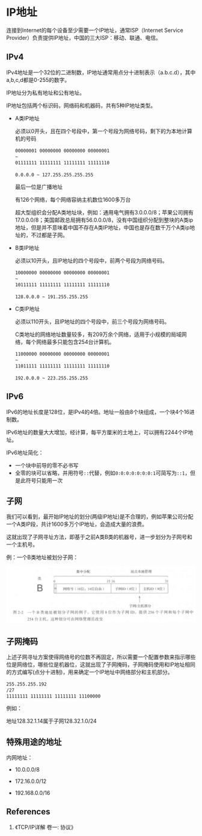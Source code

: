 # IP地址

连接到Internet的每个设备至少需要一个IP地址，通常ISP（Internet Service Provider）负责提供IP地址，中国的三大ISP：移动、联通、电信。

## IPv4

IPv4地址是一个32位的二进制数，IP地址通常用点分十进制表示（a.b.c.d），其中a,b,c,d都是0-255的数字。

IP地址分为私有地址和公有地址。

IP地址包括两个标识码，网络码和机器码，共有5种IP地址类型。

- A类IP地址

  必须以0开头，且在四个号段中，第一个号段为网络号码，剩下的为本地计算机的号码

  ```
  00000001 00000000 00000000 00000001
  ~
  01111111 11111111 11111111 11111110
  
  0.0.0.0 ~ 127.255.255.255.255
  ```

  最后一位是广播地址

  有126个网络，每个网络容纳主机数位1600多万台

  超大型组织会分配A类地址块，例如：通用电气拥有3.0.0.0/8；苹果公司拥有17.0.0.0/8；美国邮政总局拥有56.0.0.0/8，没有中国组织分配到整块的A类ip地址，但是并不意味着中国不存在A类IP地址，中国也是存在数千万个A类ip地址的，不过都是子网。

- B类IP地址

  必须以10开头，且IP地址的四个号段中，前两个号段为网络号码。

  ```
  10000000 00000000 00000000 00000001
  ~
  10111111 11111111 11111111 11111110
  
  128.0.0.0 ~ 191.255.255.255
  ```

- C类IP地址

  必须以110开头，且IP地址的四个号段中，前三个号段为网络号码。

  C类地址的网络地址数量较多，有209万余个网络，适用于小规模的局域网络，每个网络最多只能包含254台计算机。

  ```
  11000000 00000000 00000000 00000001 
  ~
  11011111 11111111 11111111 11111110
  
  192.0.0.0 ~ 223.255.255.255
  ```

## IPv6

IPv6的地址长度是128位，是IPv4的4倍。地址一般由8个块组成，一个块4个16进制数。

IPv6地址的数量大大增加，经计算，每平方厘米的土地上，可以拥有2244个IP地址。

IPv6地址简化：

- 一个块中前导的零不必书写
- 全零的块可以省略，并用符号`::`代替，例如`0:0:0:0:0:0:0:1`可简写为`::1`，但是此符号只能用一次

## 子网

我们可以看到，最开始IP地址的划分(两级IP地址)是不合理的，例如苹果公司分配一个A类IP段，共计1600多万个IP地址，会造成大量的浪费。

这就出现了子网寻址方法，即基于之前A类B类的机器号，进一步划分为子网号和一个主机号。

例：一个B类地址被划分子网：

![IP-classification](IP_address_assets/IP-classification.png)

## 子网掩码

上述子网寻址方案使得网络号的位数不再固定，所以需要一个配置参数来指示哪些位是网络位，哪些位是机器位，这就出现了子网掩码，子网掩码使用和IP地址相同的方式编写(点分十进制)，用来确定一个IP地址中网络部分和主机部分。

```
255.255.255.192
/27
11111111 11111111 11111111 11100000
```

例如：

地址128.32.1.14属于子网128.32.1.0/24

## 特殊用途的地址

内网地址：

- 10.0.0.0/8
- 172.16.0.0/12

- 192.168.0.0/16

## References

1. 《TCP/IP详解 卷一: 协议》

